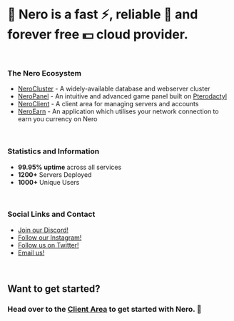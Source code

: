 # 👋 Nero is a fast ⚡, reliable 🔁 and forever free 💵 cloud provider.

<br/>

### The Nero Ecosystem
- [NeroCluster](https://cluster.neronodes.net) - A widely-available database and webserver cluster
- [NeroPanel](https://panel.neronodes.net) - An intuitive and advanced game panel built on [Pterodactyl](https://pterodactyl.io)
- [NeroClient](https://client.neronodes.net) - A client area for managing servers and accounts
- [NeroEarn](https://neronodes.app) - An application which utilises your network connection to earn you currency on Nero

<br/>

### Statistics and Information
- <strong>99.95% uptime</strong> across all services
- <strong>1200+</strong> Servers Deployed
- <strong>1000+</strong> Unique Users

<br/>

### Social Links and Contact
- [Join our Discord!](https://neronodes.net/discord)
- [Follow our Instagram!](https://neronodes.net/instagram)
- [Follow us on Twitter!](https://neronodes.net/twitter)
- [Email us!](mailto:support@neronodes.net)

<br/>

## Want to get started?
### Head over to the [Client Area](https://client.neronodes.net) to get started with Nero. 🚀
